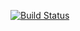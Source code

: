 [![Build Status](https://travis-ci.org/stemasoff/HomeWorkWallpaperCalculator.svg?branch=master)](https://travis-ci.org/stemasoff/HomeWorkWallpaperCalculator)
